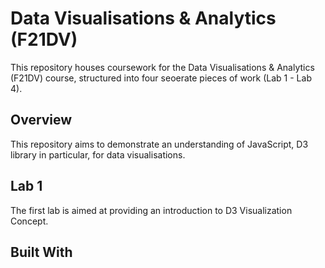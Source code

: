# Data Visualisations &amp; Analytics (F21DV) 

This repository houses coursework for the Data Visualisations & Analytics (F21DV) course, structured into four seoerate pieces of work (Lab 1 - Lab 4).

## Overview 
This repository aims to demonstrate an understanding of JavaScript, D3 library in particular, for data visualisations.

## Lab 1
The first lab is aimed at providing an introduction to D3 Visualization Concept.

## Built With


